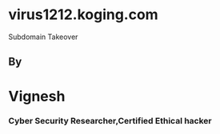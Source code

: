 # virus1212.koging.com
Subdomain  Takeover


<h2>By</h2>
   <h1>Vignesh</h1>
   <h3>Cyber Security Researcher,Certified Ethical hacker</h3>
   
